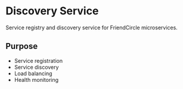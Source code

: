 # Discovery Service

Service registry and discovery service for FriendCircle microservices.

## Purpose

- Service registration
- Service discovery
- Load balancing
- Health monitoring